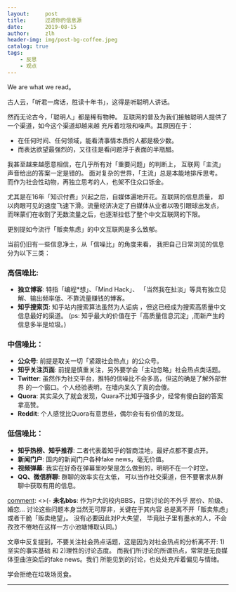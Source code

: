 ```yaml
---
layout:     post
title:      过滤你的信息源 
date:       2019-08-15
author:     zlh
header-img: img/post-bg-coffee.jpeg
catalog: true
tags:
    - 反思
    - 观点
---
```


We are what we read。

古人云，「听君一席话，胜读十年书」，这得是听聪明人讲话。

然而无论古今，「聪明人」都是稀有物种。
互联网的普及为我们接触聪明人提供了一个渠道，如今这个渠道却越来越
充斥着垃圾和噪声。其原因在于：

- 在任何时间、任何领域，能看清事情本质的人都是极少数。
- 而表达欲望最强烈的，又往往是看问题浮于表面的半瓶醋。

我甚至越来越愿意相信，在几乎所有对「重要问题」的判断上，
互联网「主流」声音给出的答案一定是错的。
 面对复杂的世界，「主流」总是本能地排斥思考。
而作为社会性动物，再独立思考的人，也架不住众口铄金。

尤其是在16年「知识付费」兴起之后，自媒体遍地开花。互联网的信息质量，
却以肉眼可见的速度飞速下滑。流量经济决定了自媒体从业者以吸引眼球出发点，
而咪蒙们在收割了无数流量之后，也逐渐拉低了整个中文互联网的下限。

[comment]: <> (长期以来，我都是在这种「信息的垃圾场」觅食。虽知无益，但亦不觉害。直到数年才后知后觉。不主动筛选自己的信息来源，任凭「主流干扰判断」，注定被同化。以「比特币」为例，有兴趣的可以看看14、15年关于比特币的新闻报道，那时的主流共识就是，比特币没价值，早晚归零。而知乎上推荐比特币的答案，很长时间内寥寥数赞而已。还有一个新点的例子，今年四月份小牛市到达顶点时，知乎有一个问题特别火爆：「基金定投一定能够挣钱吗?」。这个问题下，诸多高赞答案或理论分析、或现身说法，无一不支持这句话。而在股市转头向下后，「主流」的风向标也随之反转。)



更别提如今流行「贩卖焦虑」的中文互联网是多么致郁。

当前仍旧有一些信息净土，从「信噪比」的角度来看，
我把自己日常浏览的信息分为以下三类：

### 高信噪比:

- **独立博客**: 特指「编程*想」、「Mind Hack」、
「当然我在扯淡」等具有独立见解、输出频率低、不靠流量赚钱的博客。
- **知乎搜索页**: 知乎站内搜索算法虽然为人诟病
，但这已经成为搜索高质量中文信息最好的渠道。
(ps: 知乎最大的价值在于「高质量信息沉淀」,而新产生的信息多半是垃圾。)

### 中信噪比：

- **公众号**: 前提是取关一切「紧跟社会热点」的公众号。
- **知乎关注页面**: 前提是慎重关注，另外要学会「主动忽略」社会热点类话题。
- **Twitter**: 虽然作为社交平台，推特的信噪比不会多高，但这的确是了解外部世界
的一个窗口。个人经验表明，在墙内呆久了真的会傻。
- **Quora**: 其实呆久了就会发现，Quara不比知乎强多少，经常有傻白甜的答案拿高赞。
- **Reddit**: 个人感觉比Quora有意思些，偶尔会有有价值的发现。

### 低信噪比：

- **知乎热榜、知乎推荐**: 二者代表着知乎的智商洼地，最好点都不要点开。
- **新闻门户**: 国内的新闻门户各种fake news，毫无价值。
- **视频弹幕**: 我实在好奇在弹幕里吵架是怎么做到的，明明不在一个时空。
- **QQ、微信群聊**: 群聊的效率实在太低，
可以当作社交渠道，但不要奢求从群聊中获取有用的信息。

[comment]: <>(- **未名bbs**: 作为P大的校内BBS，日常讨论的不外乎
房价、阶级、婚恋... 讨论这些问题本身当然无可厚非，关键在于其内容
总是离不开「贩卖焦虑」或者干脆「贩卖绝望」。 没有必要因此对P大失望，
毕竟肚子里有墨水的人，不会孜孜不倦地在这样一方小池塘博取认同。)
 
文章中反复提到，不要关注社会热点话题，这是因为对社会热点的分析离不开:
 1)坚实的事实基础 和 2)理性的讨论态度。
而我们所讨论的所谓热点，常常是无良媒体歪曲渲染后的fake news。我们
所能见到的讨论，也处处充斥着偏见与情绪。

学会拒绝在垃圾场觅食。

---


